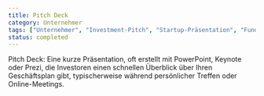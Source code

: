 ```yaml
---
title: Pitch Deck
category: Unternehmer
tags: ["Unternehmer", "Investment-Pitch", "Startup-Präsentation", "Fundraising"]
status: completed
---
```

Pitch Deck: Eine kurze Präsentation, oft erstellt mit PowerPoint, Keynote oder Prezi, die Investoren einen schnellen Überblick über Ihren Geschäftsplan gibt, typischerweise während persönlicher Treffen oder Online-Meetings.